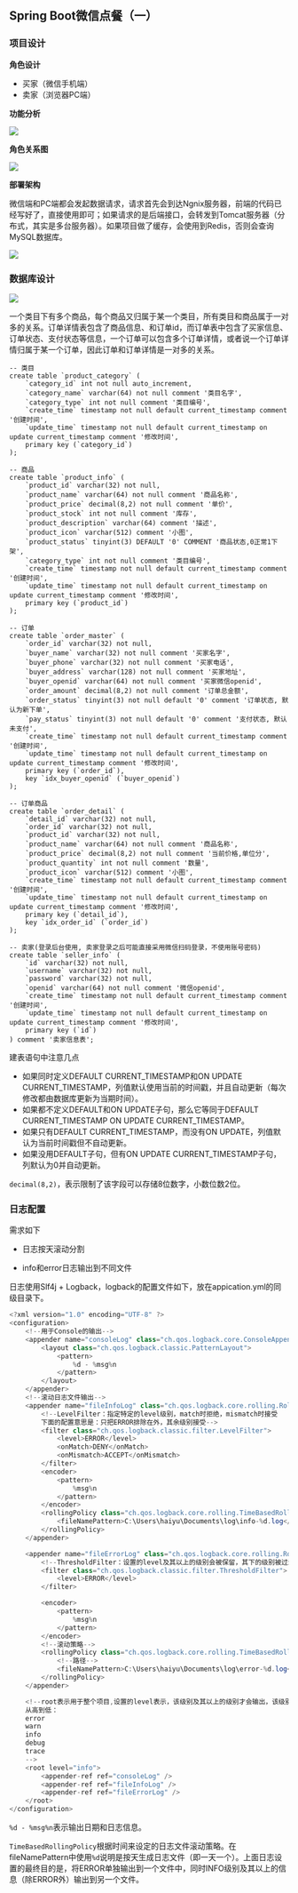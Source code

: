## Spring Boot微信点餐（一）

### 项目设计

**角色设计**

- 买家（微信手机端）
- 卖家（浏览器PC端）

**功能分析**

![](https://picmeup.oss-cn-hangzhou.aliyuncs.com/coding/Snipaste_2019-06-11_20-56-03.png)

**角色关系图**

![](https://picmeup.oss-cn-hangzhou.aliyuncs.com/coding/Snipaste_2019-06-11_20-56-18.png)

**部署架构**

微信端和PC端都会发起数据请求，请求首先会到达Ngnix服务器，前端的代码已经写好了，直接使用即可；如果请求的是后端接口，会转发到Tomcat服务器（分布式，其实是多台服务器）。如果项目做了缓存，会使用到Redis，否则会查询MySQL数据库。

![](https://picmeup.oss-cn-hangzhou.aliyuncs.com/coding/Snipaste_2019-06-11_20-56-26.png)

### 数据库设计

![](https://picmeup.oss-cn-hangzhou.aliyuncs.com/coding/Snipaste_2019-06-11_20-56-35.png)

一个类目下有多个商品，每个商品又归属于某一个类目，所有类目和商品属于一对多的关系。订单详情表包含了商品信息、和订单id，而订单表中包含了买家信息、订单状态、支付状态等信息，一个订单可以包含多个订单详情，或者说一个订单详情归属于某一个订单，因此订单和订单详情是一对多的关系。

```mysql
-- 类目
create table `product_category` (
    `category_id` int not null auto_increment,
    `category_name` varchar(64) not null comment '类目名字',
    `category_type` int not null comment '类目编号',
    `create_time` timestamp not null default current_timestamp comment '创建时间',
    `update_time` timestamp not null default current_timestamp on update current_timestamp comment '修改时间',
    primary key (`category_id`)
);

-- 商品
create table `product_info` (
    `product_id` varchar(32) not null,
    `product_name` varchar(64) not null comment '商品名称',
    `product_price` decimal(8,2) not null comment '单价',
    `product_stock` int not null comment '库存',
    `product_description` varchar(64) comment '描述',
    `product_icon` varchar(512) comment '小图',
    `product_status` tinyint(3) DEFAULT '0' COMMENT '商品状态,0正常1下架',
    `category_type` int not null comment '类目编号',
    `create_time` timestamp not null default current_timestamp comment '创建时间',
    `update_time` timestamp not null default current_timestamp on update current_timestamp comment '修改时间',
    primary key (`product_id`)
);

-- 订单
create table `order_master` (
    `order_id` varchar(32) not null,
    `buyer_name` varchar(32) not null comment '买家名字',
    `buyer_phone` varchar(32) not null comment '买家电话',
    `buyer_address` varchar(128) not null comment '买家地址',
    `buyer_openid` varchar(64) not null comment '买家微信openid',
    `order_amount` decimal(8,2) not null comment '订单总金额',
    `order_status` tinyint(3) not null default '0' comment '订单状态, 默认为新下单',
    `pay_status` tinyint(3) not null default '0' comment '支付状态, 默认未支付',
    `create_time` timestamp not null default current_timestamp comment '创建时间',
    `update_time` timestamp not null default current_timestamp on update current_timestamp comment '修改时间',
    primary key (`order_id`),
    key `idx_buyer_openid` (`buyer_openid`)
);

-- 订单商品
create table `order_detail` (
    `detail_id` varchar(32) not null,
    `order_id` varchar(32) not null,
    `product_id` varchar(32) not null,
    `product_name` varchar(64) not null comment '商品名称',
    `product_price` decimal(8,2) not null comment '当前价格,单位分',
    `product_quantity` int not null comment '数量',
    `product_icon` varchar(512) comment '小图',
    `create_time` timestamp not null default current_timestamp comment '创建时间',
    `update_time` timestamp not null default current_timestamp on update current_timestamp comment '修改时间',
    primary key (`detail_id`),
    key `idx_order_id` (`order_id`)
);

-- 卖家(登录后台使用, 卖家登录之后可能直接采用微信扫码登录，不使用账号密码)
create table `seller_info` (
    `id` varchar(32) not null,
    `username` varchar(32) not null,
    `password` varchar(32) not null,
    `openid` varchar(64) not null comment '微信openid',
    `create_time` timestamp not null default current_timestamp comment '创建时间',
    `update_time` timestamp not null default current_timestamp on update current_timestamp comment '修改时间',
    primary key (`id`)
) comment '卖家信息表';

```

建表语句中注意几点

- 如果同时定义DEFAULT CURRENT_TIMESTAMP和ON UPDATE CURRENT_TIMESTAMP，列值默认使用当前的时间戳，并且自动更新（每次修改都由数据库更新为当期时间）。
- 如果都不定义DEFAULT和ON UPDATE子句，那么它等同于DEFAULT CURRENT_TIMESTAMP ON UPDATE CURRENT_TIMESTAMP。
- 如果只有DEFAULT CURRENT_TIMESTAMP，而没有ON UPDATE，列值默认为当前时间戳但不自动更新。
- 如果没用DEFAULT子句，但有ON UPDATE CURRENT_TIMESTAMP子句，列默认为0并自动更新。

`decimal(8,2)`，表示限制了该字段可以存储8位数字，小数位数2位。

### 日志配置

需求如下

- 日志按天滚动分割

- info和error日志输出到不同文件

日志使用Slf4j + Logback，logback的配置文件如下，放在appication.yml的同级目录下。

```java
<?xml version="1.0" encoding="UTF-8" ?>
<configuration>
    <!--用于Console的输出-->
    <appender name="consoleLog" class="ch.qos.logback.core.ConsoleAppender">
        <layout class="ch.qos.logback.classic.PatternLayout">
            <pattern>
                %d - %msg%n
            </pattern>
        </layout>
    </appender>
    <!--滚动日志文件输出-->
    <appender name="fileInfoLog" class="ch.qos.logback.core.rolling.RollingFileAppender">
        <!--LevelFilter：指定特定的level级别，match时拒绝，mismatch时接受
        下面的配置意思是：只把ERROR排除在外，其余级别接受-->
        <filter class="ch.qos.logback.classic.filter.LevelFilter">
            <level>ERROR</level>
            <onMatch>DENY</onMatch>
            <onMismatch>ACCEPT</onMismatch>
        </filter>
        <encoder>
            <pattern>
                %msg%n
            </pattern>
        </encoder>
        <rollingPolicy class="ch.qos.logback.core.rolling.TimeBasedRollingPolicy">
            <fileNamePattern>C:\Users\haiyu\Documents\log\info-%d.log</fileNamePattern>
        </rollingPolicy>
    </appender>

    <appender name="fileErrorLog" class="ch.qos.logback.core.rolling.RollingFileAppender">
        <!--ThresholdFilter：设置的level及其以上的级别会被保留，其下的级别被过滤-->
        <filter class="ch.qos.logback.classic.filter.ThresholdFilter">
            <level>ERROR</level>
        </filter>

        <encoder>
            <pattern>
                %msg%n
            </pattern>
        </encoder>
        <!--滚动策略-->
        <rollingPolicy class="ch.qos.logback.core.rolling.TimeBasedRollingPolicy">
            <!--路径-->
            <fileNamePattern>C:\Users\haiyu\Documents\log\error-%d.log</fileNamePattern>
        </rollingPolicy>
    </appender>

    <!--root表示用于整个项目,设置的level表示，该级别及其以上的级别才会输出，该级别以下的过滤掉
    从高到低：
    error
    warn
    info
    debug
    trace
    -->
    <root level="info">
        <appender-ref ref="consoleLog" />
        <appender-ref ref="fileInfoLog" />
        <appender-ref ref="fileErrorLog" />
    </root>
</configuration>
```

`%d - %msg%n`表示输出日期和日志信息。

`TimeBasedRollingPolicy`根据时间来设定的日志文件滚动策略。在fileNamePattern中使用`%d`说明是按天生成日志文件（即一天一个）。上面日志设置的最终目的是，将ERROR单独输出到一个文件中，同时INFO级别及其以上的信息（除ERROR外）输出到另一个文件。


